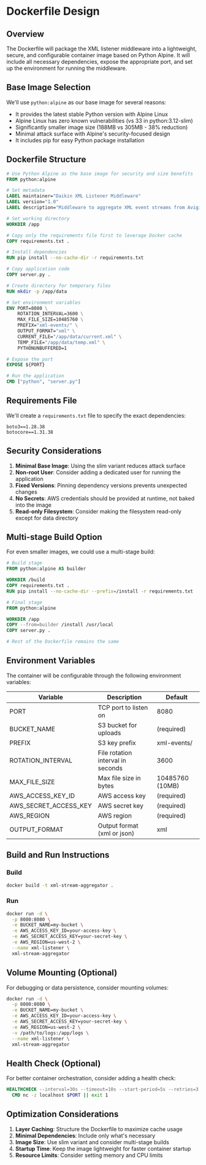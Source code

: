 # Dockerfile Design

## Overview
The Dockerfile will package the XML listener middleware into a lightweight, secure, and configurable container image based on Python Alpine. It will include all necessary dependencies, expose the appropriate port, and set up the environment for running the middleware.

## Base Image Selection
We'll use `python:alpine` as our base image for several reasons:
- It provides the latest stable Python version with Alpine Linux
- Alpine Linux has zero known vulnerabilities (vs 33 in python:3.12-slim)
- Significantly smaller image size (188MB vs 305MB - 38% reduction)
- Minimal attack surface with Alpine's security-focused design
- It includes pip for easy Python package installation

## Dockerfile Structure

```dockerfile
# Use Python Alpine as the base image for security and size benefits
FROM python:alpine

# Set metadata
LABEL maintainer="Daikin XML Listener Middleware"
LABEL version="1.0"
LABEL description="Middleware to aggregate XML event streams from Avigilon ACM to S3"

# Set working directory
WORKDIR /app

# Copy only the requirements file first to leverage Docker cache
COPY requirements.txt .

# Install dependencies
RUN pip install --no-cache-dir -r requirements.txt

# Copy application code
COPY server.py .

# Create directory for temporary files
RUN mkdir -p /app/data

# Set environment variables
ENV PORT=8080 \
    ROTATION_INTERVAL=3600 \
    MAX_FILE_SIZE=10485760 \
    PREFIX="xml-events/" \
    OUTPUT_FORMAT="xml" \
    CURRENT_FILE="/app/data/current.xml" \
    TEMP_FILE="/app/data/temp.xml" \
    PYTHONUNBUFFERED=1

# Expose the port
EXPOSE ${PORT}

# Run the application
CMD ["python", "server.py"]
```

## Requirements File
We'll create a `requirements.txt` file to specify the exact dependencies:

```
boto3==1.28.38
botocore==1.31.38
```

## Security Considerations

1. **Minimal Base Image**: Using the slim variant reduces attack surface
2. **Non-root User**: Consider adding a dedicated user for running the application
3. **Fixed Versions**: Pinning dependency versions prevents unexpected changes
4. **No Secrets**: AWS credentials should be provided at runtime, not baked into the image
5. **Read-only Filesystem**: Consider making the filesystem read-only except for data directory

## Multi-stage Build Option
For even smaller images, we could use a multi-stage build:

```dockerfile
# Build stage
FROM python:alpine AS builder

WORKDIR /build
COPY requirements.txt .
RUN pip install --no-cache-dir --prefix=/install -r requirements.txt

# Final stage
FROM python:alpine

WORKDIR /app
COPY --from=builder /install /usr/local
COPY server.py .

# Rest of the Dockerfile remains the same
```

## Environment Variables

The container will be configurable through the following environment variables:

| Variable | Description | Default |
|----------|-------------|---------|
| PORT | TCP port to listen on | 8080 |
| BUCKET_NAME | S3 bucket for uploads | (required) |
| PREFIX | S3 key prefix | xml-events/ |
| ROTATION_INTERVAL | File rotation interval in seconds | 3600 |
| MAX_FILE_SIZE | Max file size in bytes | 10485760 (10MB) |
| AWS_ACCESS_KEY_ID | AWS access key | (required) |
| AWS_SECRET_ACCESS_KEY | AWS secret key | (required) |
| AWS_REGION | AWS region | (required) |
| OUTPUT_FORMAT | Output format (xml or json) | xml |

## Build and Run Instructions

### Build
```bash
docker build -t xml-stream-aggregator .
```

### Run
```bash
docker run -d \
  -p 8080:8080 \
  -e BUCKET_NAME=my-bucket \
  -e AWS_ACCESS_KEY_ID=your-access-key \
  -e AWS_SECRET_ACCESS_KEY=your-secret-key \
  -e AWS_REGION=us-west-2 \
  --name xml-listener \
  xml-stream-aggregator
```

## Volume Mounting (Optional)
For debugging or data persistence, consider mounting volumes:

```bash
docker run -d \
  -p 8080:8080 \
  -e BUCKET_NAME=my-bucket \
  -e AWS_ACCESS_KEY_ID=your-access-key \
  -e AWS_SECRET_ACCESS_KEY=your-secret-key \
  -e AWS_REGION=us-west-2 \
  -v /path/to/logs:/app/logs \
  --name xml-listener \
  xml-stream-aggregator
```

## Health Check (Optional)
For better container orchestration, consider adding a health check:

```dockerfile
HEALTHCHECK --interval=30s --timeout=10s --start-period=5s --retries=3 \
  CMD nc -z localhost $PORT || exit 1
```

## Optimization Considerations

1. **Layer Caching**: Structure the Dockerfile to maximize cache usage
2. **Minimal Dependencies**: Include only what's necessary
3. **Image Size**: Use slim variant and consider multi-stage builds
4. **Startup Time**: Keep the image lightweight for faster container startup
5. **Resource Limits**: Consider setting memory and CPU limits